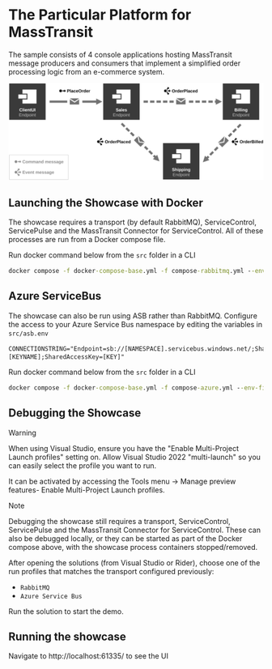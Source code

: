 # The Particular Platform for MassTransit

The sample consists of 4 console applications hosting MassTransit message producers and consumers that implement a simplified order processing logic from an e-commerce system.

![System Overview](diagram.svg "width=680")


## Launching the Showcase with Docker

The showcase requires a transport (by default RabbitMQ), ServiceControl, ServicePulse and the MassTransit Connector for ServiceControl. All of these processes are run from a Docker compose file.

Run docker command below from the `src` folder in a CLI

```cmd
docker compose -f docker-compose-base.yml -f compose-rabbitmq.yml --env-file rabbit.env up -d
```

## **Azure ServiceBus**

The showcase can also be run using ASB rather than RabbitMQ. Configure the access to your Azure Service Bus namespace by editing the variables in `src/asb.env`

```env
CONNECTIONSTRING="Endpoint=sb://[NAMESPACE].servicebus.windows.net/;SharedAccessKeyName=[KEYNAME];SharedAccessKey=[KEY]"
```

Run docker command below from the `src` folder in a CLI

```cmd
docker compose -f docker-compose-base.yml -f compose-azure.yml --env-file asb.env up -d
```

## Debugging the Showcase

> [!WARNING]
> When using Visual Studio, ensure you have the "Enable Multi-Project Launch profiles" setting on. Allow Visual Studio 2022 "multi-launch" so you can easily select the profile you want to run.
>
> It can be activated by accessing the Tools menu -> Manage preview features- Enable Multi-Project Launch profiles.

> [!NOTE]
> Debugging the showcase still requires a transport, ServiceControl, ServicePulse and the MassTransit Connector for ServiceControl. These can also be debugged locally, or they can be started as part of the Docker compose above, with the showcase process containers stopped/removed.

After opening the solutions (from Visual Studio or Rider), choose one of the run profiles that matches the transport configured previously:

- `RabbitMQ`
- `Azure Service Bus`

Run the solution to start the demo.

## Running the showcase

Navigate to http://localhost:61335/ to see the UI
